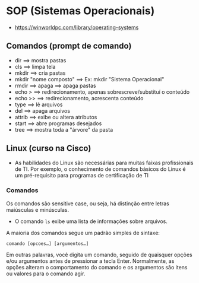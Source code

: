 # SOP (Sistemas Operacionais)
* https://winworldpc.com/library/operating-systems

## Comandos (prompt de comando)
* dir ==> mostra pastas
* cls ==> limpa tela
* mkdir ==> cria pastas
* mkdir "nome composto" ==> Ex: mkdir "Sistema Operacional"
* rmdir ==> apaga ==> apaga pastas
* echo > ==> redirecionamento, apenas sobrescreve/substituí o conteúdo
* echo >> ==> redirecionamento, acrescenta conteúdo
* type ==> lê arquivos
* del ==> apaga arquivos
* attrib ==> exibe ou altera atributos
* start ==> abre programas desejados
* tree ==> mostra toda a "árvore" da pasta

## Linux (curso na Cisco)
* As habilidades do Linux são necessárias para muitas faixas profissionais de TI. Por exemplo, o conhecimento de comandos básicos do Linux é um pré-requisito para programas de certificação de TI

### Comandos
Os comandos são sensitive case, ou seja, há distinção entre letras maiúsculas e minúsculas.

* O comando ``` ls ```  exibe uma lista de informações sobre arquivos.

A maioria dos comandos segue um padrão simples de sintaxe:

``` comando [opcoes…] [argumentos…] ```

Em outras palavras, você digita um comando, seguido de quaisquer opções e/ou argumentos antes de pressionar a tecla Enter. Normalmente, as opções alteram o comportamento do comando e os argumentos são itens ou valores para o comando agir.